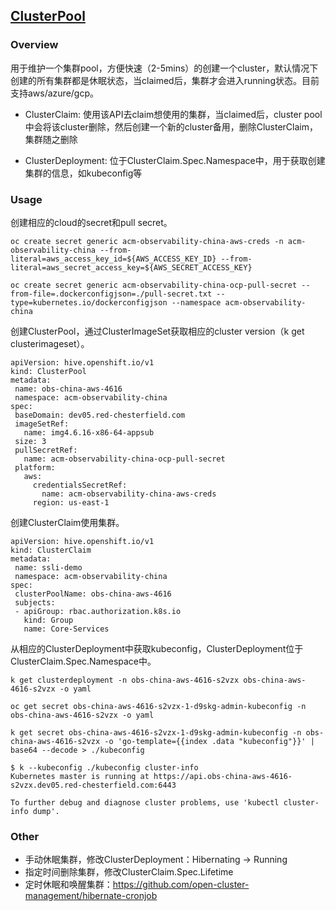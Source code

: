 ## [ClusterPool](https://github.com/openshift/hive/blob/master/docs/clusterpools.md)

### Overview

用于维护一个集群pool，方便快速（2-5mins）的创建一个cluster，默认情况下创建的所有集群都是休眠状态，当claimed后，集群才会进入running状态。目前支持aws/azure/gcp。

- ClusterClaim: 使用该API去claim想使用的集群，当claimed后，cluster pool中会将该cluster删除，然后创建一个新的cluster备用，删除ClusterClaim，集群随之删除

- ClusterDeployment: 位于ClusterClaim.Spec.Namespace中，用于获取创建集群的信息，如kubeconfig等

### Usage

创建相应的cloud的secret和pull secret。

```
oc create secret generic acm-observability-china-aws-creds -n acm-observability-china --from-literal=aws_access_key_id=${AWS_ACCESS_KEY_ID} --from-literal=aws_secret_access_key=${AWS_SECRET_ACCESS_KEY}

oc create secret generic acm-observability-china-ocp-pull-secret --from-file=.dockerconfigjson=./pull-secret.txt --type=kubernetes.io/dockerconfigjson --namespace acm-observability-china
```

创建ClusterPool，通过ClusterImageSet获取相应的cluster version（k get clusterimageset）。

```
apiVersion: hive.openshift.io/v1
kind: ClusterPool
metadata:
 name: obs-china-aws-4616
 namespace: acm-observability-china
spec:
 baseDomain: dev05.red-chesterfield.com
 imageSetRef:
   name: img4.6.16-x86-64-appsub
 size: 3
 pullSecretRef:
   name: acm-observability-china-ocp-pull-secret
 platform:
   aws:
     credentialsSecretRef:
       name: acm-observability-china-aws-creds
     region: us-east-1
```

创建ClusterClaim使用集群。

```
apiVersion: hive.openshift.io/v1
kind: ClusterClaim
metadata:
 name: ssli-demo
 namespace: acm-observability-china
spec:
 clusterPoolName: obs-china-aws-4616
 subjects:
 - apiGroup: rbac.authorization.k8s.io
   kind: Group
   name: Core-Services
```

从相应的ClusterDeployment中获取kubeconfig，ClusterDeployment位于ClusterClaim.Spec.Namespace中。

```
k get clusterdeployment -n obs-china-aws-4616-s2vzx obs-china-aws-4616-s2vzx -o yaml

oc get secret obs-china-aws-4616-s2vzx-1-d9skg-admin-kubeconfig -n obs-china-aws-4616-s2vzx -o yaml

k get secret obs-china-aws-4616-s2vzx-1-d9skg-admin-kubeconfig -n obs-china-aws-4616-s2vzx -o 'go-template={{index .data "kubeconfig"}}' | base64 --decode > ./kubeconfig

$ k --kubeconfig ./kubeconfig cluster-info
Kubernetes master is running at https://api.obs-china-aws-4616-s2vzx.dev05.red-chesterfield.com:6443

To further debug and diagnose cluster problems, use 'kubectl cluster-info dump'.
```

### Other

- 手动休眠集群，修改ClusterDeployment：Hibernating -> Running
- 指定时间删除集群，修改ClusterClaim.Spec.Lifetime
- 定时休眠和唤醒集群：https://github.com/open-cluster-management/hibernate-cronjob
